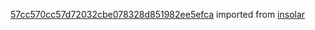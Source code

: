 [57cc570cc57d72032cbe078328d851982ee5efca](https://github.com/insolar/insolar/commit/57cc570cc57d72032cbe078328d851982ee5efca) imported from [insolar](https://github.com/insolar/insolar)
